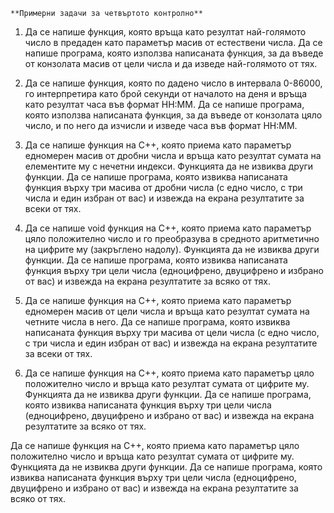 ```
**Примерни задачи за четвъртото контролно**
```
01. Да се напише функция, която връща като резултат най-голямото число в предаден като параметър масив от естествени числа. Да се напише програма, която използва написаната функция, за да въведе от конзолата масив от цели числа и да изведе най-голямото от тях.

02. Да се напише функция, която по дадено число в интервала 0-86000, го интерпретира като брой секунди от началото на деня и връща като резултат часа във формат HH:MM. Да се напише програма, която използва написаната функция, за да въведе от конзолата цяло число, и по него да изчисли и изведе часа във формат HH:MM.

03. Да се напише функция на C++, която приема като параметър едномерен масив от дробни числа и връща като резултат сумата на елементите му с нечетни индекси. Функцията да не извиква други функции. Да се напише програма, която извиква написаната функция върху три масива от дробни числа (с едно число, с три числа и един избран от вас) и извежда на екрана резултатите за всеки от тях.

04. Да се напише void функция на C++, която приема като параметър цяло положително число и го преобразува в средното аритметично на цифрите му (закръглено надолу). Функцията да не извиква други функции. Да се напише програма, която извиква написаната функция върху три цели числа (едноцифрено, двуцифрено и избрано от вас) и извежда на екрана резултатите за всяко от тях.

05. Да се напише функция на C++, която приема като параметър едномерен масив от цели числа и връща като резултат сумата на четните числа в него. Да се напише програма, която извиква написаната функция върху три масива от цели числа (с едно число, с три числа и един избран от вас) и извежда на екрана резултатите за всеки от тях.

06. Да се напише функция на C++, която приема като параметър цяло положително число и връща като резултат сумата от цифрите му. Функцията да не извиква други функции. Да се напише програма, която извиква написаната функция върху три цели числа (едноцифрено, двуцифрено и избрано от вас) и извежда на екрана резултатите за всяко от тях.





Да се напише функция на C++, която приема като параметър цяло положително число и връща като резултат сумата от цифрите му. Функцията да не извиква други функции. Да се напише програма, която извиква написаната функция върху три цели числа (едноцифрено, двуцифрено и избрано от вас) и извежда на екрана резултатите за всяко от тях.
